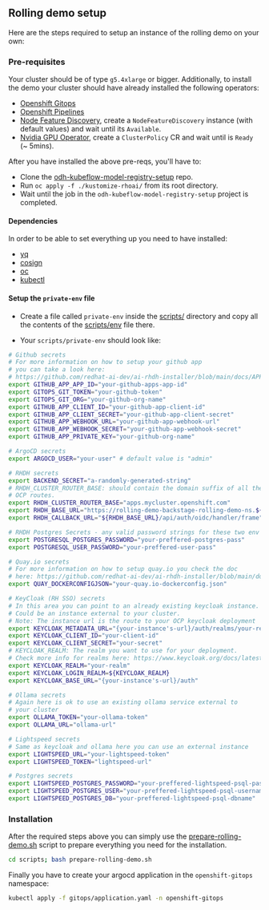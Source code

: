 ## Rolling demo setup

Here are the steps required to setup an instance of the rolling demo on your own:

### Pre-requisites

Your cluster should be of type `g5.4xlarge` or bigger. Additionally, to install the demo your cluster should have already installed the following operators:

- [Openshift Gitops](https://www.redhat.com/en/technologies/cloud-computing/openshift/gitops)
- [Openshift Pipelines](https://www.redhat.com/en/technologies/cloud-computing/openshift/pipelines)
- [Node Feature Discovery](https://docs.redhat.com/en/documentation/openshift_container_platform/4.10/html/specialized_hardware_and_driver_enablement/node-feature-discovery-operator), create a `NodeFeatureDiscovery` instance (with default values) and wait until its `Available`.
- [Nvidia GPU Operator](https://docs.nvidia.com/datacenter/cloud-native/gpu-operator/latest/index.html), create a `ClusterPolicy` CR and wait until is `Ready` (~ 5mins).

After you have installed the above pre-reqs, you'll have to:

- Clone the [odh-kubeflow-model-registry-setup](https://github.com/redhat-ai-dev/odh-kubeflow-model-registry-setup) repo.
- Run `oc apply -f ./kustomize-rhoai/` from its root directory.
- Wait until the job in the `odh-kubeflow-model-registry-setup` project is completed.

#### Dependencies

In order to be able to set everything up you need to have installed:

- [yq](https://github.com/mikefarah/yq)
- [cosign](https://docs.sigstore.dev/cosign/system_config/installation/)
- [oc](https://docs.redhat.com/en/documentation/openshift_container_platform/4.8/html/cli_tools/openshift-cli-oc)
- [kubectl](https://kubernetes.io/docs/reference/kubectl/)

#### Setup the `private-env` file

- Create a file called `private-env` inside the [scripts/](./scripts/) directory and copy all the contents of the [scripts/env](./scripts/env) file there.

- Your `scripts/private-env` should look like:

```bash
# Github secrets
# For more information on how to setup your github app
# you can take a look here:
# https://github.com/redhat-ai-dev/ai-rhdh-installer/blob/main/docs/APP-SETUP.md
export GITHUB_APP_APP_ID="your-github-apps-app-id"
export GITOPS_GIT_TOKEN="your-github-token"
export GITOPS_GIT_ORG="your-github-org-name"
export GITHUB_APP_CLIENT_ID="your-github-app-client-id"
export GITHUB_APP_CLIENT_SECRET="your-github-app-client-secret"
export GITHUB_APP_WEBHOOK_URL="your-github-app-webhook-url"
export GITHUB_APP_WEBHOOK_SECRET="your-github-app-webhook-secret"
export GITHUB_APP_PRIVATE_KEY="your-github-org-name"

# ArgoCD secrets
export ARGOCD_USER="your-user" # default value is "admin"

# RHDH secrets
export BACKEND_SECRET="a-randomly-generated-string"
# RHDH_CLUSTER_ROUTER_BASE: should contain the domain suffix of all the
# OCP routes.
export RHDH_CLUSTER_ROUTER_BASE="apps.mycluster.openshift.com"
export RHDH_BASE_URL="https://rolling-demo-backstage-rolling-demo-ns.${RHDH_CLUSTER_ROUTER_BASE}" # this is the route for the RHDH console
export RHDH_CALLBACK_URL="${RHDH_BASE_URL}/api/auth/oidc/handler/frame"

# RHDH Postgres Secrets - any valid password strings for these two env vars will do
export POSTGRESQL_POSTGRES_PASSWORD="your-preffered-postgres-pass"
export POSTGRESQL_USER_PASSWORD="your-preffered-user-pass"

# Quay.io secrets
# For more information on how to setup quay.io you check the doc
# here: https://github.com/redhat-ai-dev/ai-rhdh-installer/blob/main/docs/APP-SETUP.md#quay-setup
export QUAY_DOCKERCONFIGJSON="your-quay.io-dockerconfig.json"

# KeyCloak (RH SSO) secrets
# In this area you can point to an already existing keycloak instance.
# Could be an instance external to your cluster.
# Note: The instance url is the route to your OCP keycloak deployment
export KEYCLOAK_METADATA_URL="{your-instance's-url}/auth/realms/your-realm"
export KEYCLOAK_CLIENT_ID="your-client-id"
export KEYCLOAK_CLIENT_SECRET="your-secret"
# KEYCLOAK_REALM: The realm you want to use for your deployment.
# Check more info for realms here: https://www.keycloak.org/docs/latest/server_admin/index.html#_configuring-realms
export KEYCLOAK_REALM="your-realm"
export KEYCLOAK_LOGIN_REALM=${KEYCLOAK_REALM}
export KEYCLOAK_BASE_URL="{your-instance's-url}/auth"

# Ollama secrets
# Again here is ok to use an existing ollama service external to
# your cluster
export OLLAMA_TOKEN="your-ollama-token"
export OLLAMA_URL="ollama-url"

# Lightspeed secrets
# Same as keycloak and ollama here you can use an external instance
export LIGHTSPEED_URL="your-lightspeed-token"
export LIGHTSPEED_TOKEN="lightspeed-url"

# Postgres secrets
export LIGHTSPEED_POSTGRES_PASSWORD="your-preffered-lightspeed-psql-password"
export LIGHTSPEED_POSTGRES_USER="your-preffered-lightspeed-psql-username"
export LIGHTSPEED_POSTGRES_DB="your-preffered-lightspeed-psql-dbname"
```

### Installation

After the required steps above you can simply use the [prepare-rolling-demo.sh](./scripts/prepare-rolling-demo.sh) script to prepare everything you need for the installation.

```bash
cd scripts; bash prepare-rolling-demo.sh
```

Finally you have to create your argocd application in the `openshift-gitops` namespace:

```bash
kubectl apply -f gitops/application.yaml -n openshift-gitops
```
